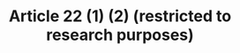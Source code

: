 ---
title: "Article 22 (1) (2) (restricted to research purposes)"
draft: false
exceptions:
- info53b
memberstates:
- LT
score: 3
compensation:
- 
remarks: |
 


link: ""
---